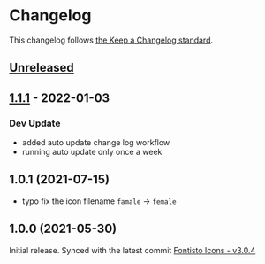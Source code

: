# Changelog

This changelog follows [the Keep a Changelog standard](https://keepachangelog.com).

## [Unreleased](https://github.com/codeat3/blade-fontisto-icons/compare/1.1.1...HEAD)

## [1.1.1](https://github.com/codeat3/blade-fontisto-icons/compare/1.0.1...1.1.1) - 2022-01-03

### Dev Update

- added auto update change log workflow
- running auto update only once a week

## 1.0.1 (2021-07-15)

- typo fix the icon filename `famale` -> `female`

## 1.0.0 (2021-05-30)

Initial release.
Synced with the latest commit [Fontisto Icons - v3.0.4](https://github.com/kenangundogan/fontisto/releases/tag/v3.0.4)
